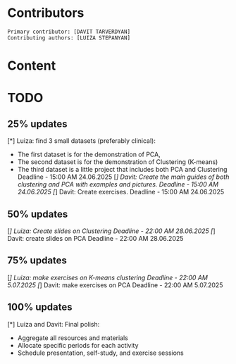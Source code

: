   # Contributors
    Primary contributor: [DAVIT TARVERDYAN]
    Contributing authors: [LUIZA STEPANYAN]   
  # Content  
  # TODO
  ## 25% updates
  [*] Luiza: find 3 small datasets (preferably clinical):
  - The first dataset is for the demonstration of PCA,
  - The second dataset is for the demonstration of Clustering (K-means)
  - The third dataset is a little project that includes both PCA and Clustering
  Deadline - 15:00 AM 24.06.2025
  [*] Davit: Create the main guides of both clustering and PCA with examples and pictures. 
  Deadline - 15:00 AM 24.06.2025
  [*] Davit: Create exercises. 
  Deadline - 15:00 AM 24.06.2025
  ## 50% updates
  [*] Luiza: Create slides on Clustering
  Deadline - 22:00 AM 28.06.2025
  [*] Davit: create slides on PCA
  Deadline - 22:00 AM 28.06.2025
  ## 75% updates
  [*] Luiza: make exercises on K-means clustering
  Deadline - 22:00 AM 5.07.2025
  [*] Davit: make exercises on PCA
  Deadline - 22:00 AM 5.07.2025
  ## 100% updates
  [*] Luiza and Davit: Final polish:
  * Aggregate all resources and materials
  * Allocate specific periods for each activity
  * Schedule presentation, self-study, and exercise sessions

 
  
